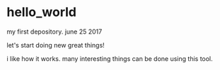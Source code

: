 # hello_world
my first depository. june 25 2017

let's start doing new great things!

i like how it works. many interesting things can be done using this tool.
